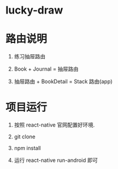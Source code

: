 # lucky-draw 

# 路由说明
  1. 练习抽屉路由

  2. Book + Journal  = 抽屉路由

  3. 抽屉路由 + BookDetail = Stack 路由(app)
  
# 项目运行
  1. 按照 react-native 官网配置好环境.
  
  2. git clone
  
  3. npm install
  
  4. 运行 react-native run-android 即可
